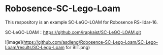 # Robosence-SC-Lego-Loam

This respository is an example SC-LeGO-LOAM for Robosence RS-lidar-16.

SC-LeGO-LOAM：https://github.com/irapkaist/SC-LeGO-LOAM.git

![image](https://github.com/asdleng/Robosence-SC-Lego-Loam/SC-Lego-Loam/results/SC-Lego-Loam for BIT.png)
